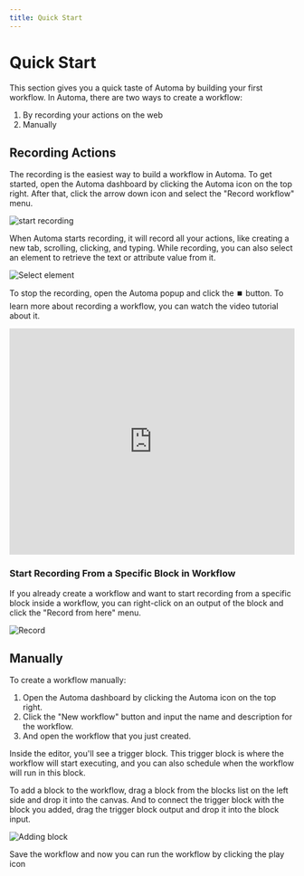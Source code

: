 ```yaml
---
title: Quick Start
---
```


# Quick Start
This section gives you a quick taste of Automa by building your first workflow. In Automa, there are two ways to create a workflow:
1. By recording your actions on the web
2. Manually

## Recording Actions

The recording is the easiest way to build a workflow in Automa. To get started, open the Automa dashboard by clicking the Automa icon on the top right. After that, click the arrow down icon <v-remixicon name="riArrowLeftSLine" rotate="-90" /> and select the "Record workflow" menu.

![start recording](https://res.cloudinary.com/chat-story/image/upload/v1665993908/automa/chrome_Rf7Lj54yi4_i5gdua.png)

When Automa starts recording, it will record all your actions, like creating a new tab, scrolling, clicking, and typing.
While recording, you can also select an element to retrieve the text or attribute value from it.

![Select element](https://res.cloudinary.com/chat-story/image/upload/v1665995171/automa/chrome_VecbzZKdar_swld5q.png)

To stop the recording, open the Automa popup and click the ⏹️ button. To learn more about recording a workflow, you can watch the video tutorial about it.

<iframe width="100%" height="400" src="https://www.youtube.com/embed/NmRCgLtsPnY" title="YouTube video player" frameborder="0" allow="accelerometer; autoplay; clipboard-write; encrypted-media; gyroscope; picture-in-picture" allowfullscreen></iframe>

### Start Recording From a Specific Block in Workflow
If you already create a workflow and want to start recording from a specific block inside a workflow, you can right-click on an output of the block and click the "Record from here" menu.

![Record](https://res.cloudinary.com/chat-story/image/upload/v1666315751/automa/start-recording_hpfg9u.gif) 

## Manually

To create a workflow manually:
1. Open the Automa dashboard by clicking the Automa icon on the top right.
2. Click the "New workflow" button and input the name and description for the workflow.
3. And open the workflow that you just created.

Inside the editor, you'll see a trigger block. This trigger block is where the workflow will start executing, and you can also schedule when the workflow will run in this block.

To add a block to the workflow, drag a block from the blocks list on the left side and drop it into the canvas. And to connect the trigger block with the block you added, drag the trigger block output and drop it into the block input. 

![Adding block](https://res.cloudinary.com/chat-story/image/upload/v1666059993/automa/adding-block_pobloe.gif)

Save the workflow and now you can run the workflow by clicking the play icon <v-remixicon name="riPlayLine" />


